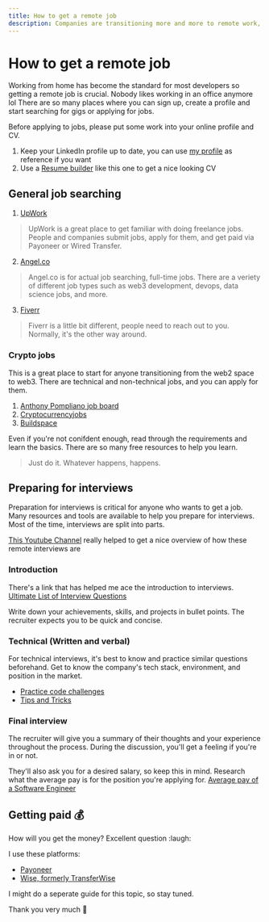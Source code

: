 ```yaml
---
title: How to get a remote job
description: Companies are transitioning more and more to remote work, which is the way to go.
---
```


# How to get a remote job

Working from home has become the standard for most developers so getting a remote job is crucial. Nobody likes working in an office anymore lol
There are so many places where you can sign up, create a profile and start searching for gigs or applying for jobs.

Before applying to jobs, please put some work into your online profile and CV. 

1. Keep your LinkedIn profile up to date, you can use [my profile](https://www.linkedin.com/in/mitchel-pawirodinomo/) as reference if you want
2. Use a [Resume builder](https://rxresu.me/) like this one to get a nice looking CV

## General job searching
1. [UpWork](https://upwork.com/)

> UpWork is a great place to get familiar with doing freelance jobs. People and companies submit jobs, apply for them, and get paid via Payoneer or Wired Transfer.

2. [Angel.co](https://angel.co/l/2xoy8S)

> Angel.co is for actual job searching, full-time jobs. There are a veriety of different job types such as web3 development, devops, data science jobs, and more.

3. [Fiverr](http://www.fiverr.com/s2/ff13bb51bd)

> Fiverr is a little bit different, people need to reach out to you. Normally, it's the other way around.

### Crypto jobs
This is a great place to start for anyone transitioning from the web2 space to web3. There are technical and non-technical jobs, and you can apply for them.

1. [Anthony Pompliano job board](https://pompcryptojobs.com/)
1. [Cryptocurrencyjobs](https://cryptocurrencyjobs.co/)
1. [Buildspace](https://buildspace.so/jobs)

Even if you're not conifdent enough, read through the requirements and learn the basics. There are so many free resources to help you learn.

> Just do it. Whatever happens, happens.

## Preparing for interviews
Preparation for interviews is critical for anyone who wants to get a job. Many resources and tools are available to help you prepare for interviews. Most of the time, interviews are split into parts.

[This Youtube Channel](https://youtube.com/c/andylacivita) really helped to get a nice overview of how these remote interviews are 

### Introduction
There's a link that has helped me ace the introduction to interviews.
[Ultimate List of Interview Questions](https://www.gqrgm.com/ultimate-list-interview-questions-2018/)

Write down your achievements, skills, and projects in bullet points. The recruiter expects you to be quick and concise.

### Technical (Written and verbal)
For technical interviews, it's best to know and practice similar questions beforehand. Get to know the company's tech stack, environment, and position in the market.

- [Practice code challenges](https://www.interviewbit.com/practice/)
- [Tips and Tricks](https://www.freecodecamp.org/news/interviewing-prep-tips-and-tricks/)

### Final interview
The recruiter will give you a summary of their thoughts and your experience throughout the process. During the discussion, you'll get a feeling if you're in or not. 

They'll also ask you for a desired salary, so keep this in mind. Research what the average pay is for the position you're applying for. [Average pay of a Software Engineer](https://letmegooglethat.com/?q=average+pay+as+a+software+engineer)

## Getting paid :moneybag:
How will you get the money? Excellent question :laugh:

I use these platforms:

- [Payoneer](http://share.payoneer.com/nav/fQlm0pv7pQ7q4NRC_SLkwPXWJVe1murssnn1-imwpN5SO-vDQFCbzJYOJg5iq4YoBF-rXR3zsYKx2r5LnxgF9g2)
- [Wise, formerly TransferWise](https://wise.com/invite/u/mitchelp7)

I might do a seperate guide for this topic, so stay tuned.

Thank you very much :raised_hands:
